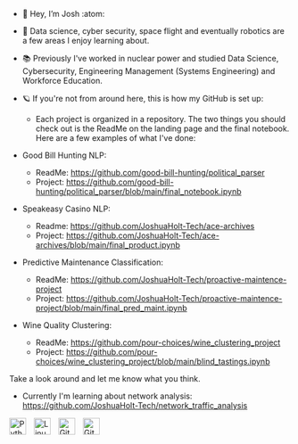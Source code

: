 - :call_me_hand: Hey, I’m Josh :atom:
- :open_book: Data science, cyber security, space flight and eventually robotics are a few areas I enjoy learning about.
- :books: Previously I've worked in nuclear power and studied Data Science, Cybersecurity, Engineering Management (Systems Engineering) and Workforce Education.

- :ringed_planet: If you're not from around here, this is how my GitHub is set up:
    - Each project is organized in a repository. The two things you should check out is the ReadMe on the landing page and the final notebook. Here are a few examples of what I've done:

- Good Bill Hunting NLP:
  - ReadMe: https://github.com/good-bill-hunting/political_parser
  - Project: https://github.com/good-bill-hunting/political_parser/blob/main/final_notebook.ipynb

- Speakeasy Casino NLP:
  - Readme: https://github.com/JoshuaHolt-Tech/ace-archives
  - Project: https://github.com/JoshuaHolt-Tech/ace-archives/blob/main/final_product.ipynb
 
- Predictive Maintenance Classification:
  - ReadMe: https://github.com/JoshuaHolt-Tech/proactive-maintence-project
  - Project: https://github.com/JoshuaHolt-Tech/proactive-maintence-project/blob/main/final_pred_maint.ipynb
 
- Wine Quality Clustering:
  - ReadMe: https://github.com/pour-choices/wine_clustering_project
  - Project: https://github.com/pour-choices/wine_clustering_project/blob/main/blind_tastings.ipynb
 
Take a look around and let me know what you think. 

- Currently I'm learning about network analysis: https://github.com/JoshuaHolt-Tech/network_traffic_analysis

<!---
JoshuaHolt-Tech/JoshuaHolt-Tech is a ✨ special ✨ repository because its `README.md` (this file) appears on your GitHub profile.
You can click the Preview link to take a look at your changes.
--->


<img align="center" alt="Python" width="30px" style="padding-right:10px;" src="https://cdn.jsdelivr.net/gh/devicons/devicon/icons/python/python-plain.svg" /> <img align="center" alt="Linux" width="30px" style="padding-right:10px;" src="https://cdn.jsdelivr.net/gh/devicons/devicon/icons/linux/linux-original.svg" /> <img align="center" alt="Git" width="30px" style="padding-right:10px;" src="https://cdn.jsdelivr.net/gh/devicons/devicon/icons/git/git-original.svg" /> <img align="center" alt="GitHub" width="30px" style="padding-right:10px;" src="https://cdn.jsdelivr.net/gh/devicons/devicon/icons/github/github-original.svg" />
